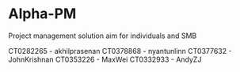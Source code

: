 # Alpha-PM
Project management solution aim for individuals and SMB

CT0282265 - akhilprasenan
CT0378868 - nyantunlinn
CT0377632 - JohnKrishnan
CT0353226 - MaxWei
CT0332933 - AndyZJ
